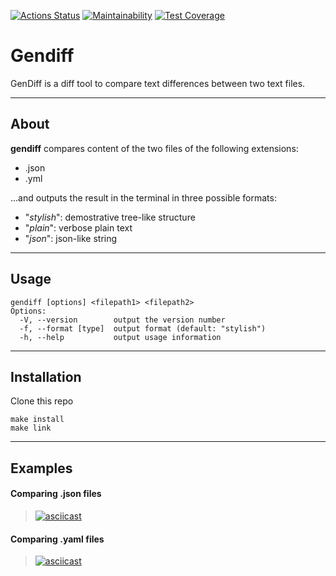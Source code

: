 [![Actions Status](https://github.com/EmonamontE/frontend-project-lvl2/workflows/hexlet-check/badge.svg)](https://github.com/EmonamontE/frontend-project-lvl2/actions)
[![Maintainability](https://api.codeclimate.com/v1/badges/620000e22b7225f10f8f/maintainability)](https://codeclimate.com/github/EmonamontE/frontend-project-lvl2/maintainability)
[![Test Coverage](https://api.codeclimate.com/v1/badges/620000e22b7225f10f8f/test_coverage)](https://codeclimate.com/github/EmonamontE/frontend-project-lvl2/test_coverage)

# Gendiff
GenDiff is a diff tool to compare text differences between two text files.
___
## About  
**__gendiff__** compares content of the two files of the following extensions:
* .json
* .yml

...and outputs the result in the terminal in three possible formats:  
* "_stylish_": demostrative tree-like structure
* "_plain_": verbose plain text
* "_json_": json-like string
___
## Usage
```  
gendiff [options] <filepath1> <filepath2>
Options:
  -V, --version        output the version number
  -f, --format [type]  output format (default: "stylish")
  -h, --help           output usage information
```
___
## Installation
Clone this repo
```
make install
make link  
```
___
## Examples
#### Comparing .json files
> [![asciicast](https://asciinema.org/a/C8tTWOpfAX8ZgiVFrPjuV09XP.svg)](https://asciinema.org/a/C8tTWOpfAX8ZgiVFrPjuV09XP)
#### Comparing .yaml files
> [![asciicast](https://asciinema.org/a/404643.svg)](https://asciinema.org/a/404643)
